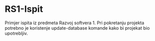# RS1-Ispit
Primjer ispita iz predmeta Razvoj softvera 1.
Pri pokretanju projekta potrebno je koristenje update-database komande kako bi projekat bio upotrebljiv. 

